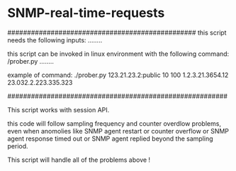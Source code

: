 # SNMP-real-time-requests

################################################
this script needs the following inputs:
<Agent IP:port:community> <sample frequency> <number of samples> <OID1> <OID2> …….. <OIDn>
  
this script can be invoked in linux environment with the following command:
<path where this prober.py file is stored>/prober.py <Agent IP:port:community> <sample frequency> <samples> <OID1> <OID2> …….. <OIDn>
  
example of command:
./prober.py 123.21.23.2:public 10 100 1.2.3.21.3654.12 23.032.2.223.335.323
  
########################################################
  
This script works with session API.
  
this code will follow sampling frequency and counter overdlow problems, even when anomolies like SNMP agent restart or counter overflow or SNMP agent response timed out or SNMP agent replied beyond the sampling period.
  
This script will handle all of the problems above !
